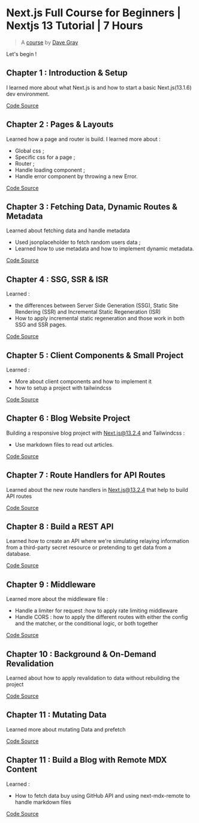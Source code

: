 # Next.js Full Course for Beginners | Nextjs 13 Tutorial | 7 Hours

> A [course](https://www.youtube.com/watch?v=843nec-IvW0) by [Dave Gray](https://linktr.ee/davegray)

Let's begin !

## Chapter 1 : Introduction & Setup

I learned more about what Next.js is and how to start a basic Next.js(13.1.6) dev environment.

[Code Source](https://github.com/scrum-sparrow/NextJsDaveGrayFullCourse/tree/dev/next01)

## Chapter 2 : Pages & Layouts

Learned how a page and router is build. I learned more about :

-   Global css ;
-   Specific css for a page ;
-   Router ;
-   Handle loading component ;
-   Handle error component by throwing a new Error.

[Code Source](https://github.com/scrum-sparrow/NextJsDaveGrayFullCourse/tree/dev/next02)

## Chapter 3 : Fetching Data, Dynamic Routes & Metadata

Learned about fetching data and handle metadata

-   Used jsonplaceholder to fetch random users data ;
-   Learned how to use metadata and how to implement dynamic metadata.

[Code Source](https://github.com/scrum-sparrow/NextJsDaveGrayFullCourse/tree/dev/next03)

## Chapter 4 : SSG, SSR & ISR

Learned :

-   the differences between Server Side Generation (SSG), Static Site Rendering (SSR) and Incremental Static Regeneration (ISR)
-   How to apply incremental static regeneration and those work in both SSG and SSR pages.

[Code Source](https://github.com/scrum-sparrow/NextJsDaveGrayFullCourse/tree/dev/next04)

## Chapter 5 : Client Components & Small Project

Learned :

-   More about client components and how to implement it
-   how to setup a project with tailwindcss

[Code Source](https://github.com/scrum-sparrow/NextJsDaveGrayFullCourse/tree/dev/next05)

## Chapter 6 : Blog Website Project

Building a responsive blog project with Next.js@13.2.4 and Tailwindcss :

-   Use markdown files to read out articles.

[Code Source](https://github.com/scrum-sparrow/NextJsDaveGrayFullCourse/tree/dev/next06)

## Chapter 7 : Route Handlers for API Routes

Learned about the new route handlers in Next.js@13.2.4 that help to build API routes

[Code Source](https://github.com/scrum-sparrow/NextJsDaveGrayFullCourse/tree/dev/next07)

## Chapter 8 : Build a REST API

Learned how to create an API where we're simulating relaying information from a third-party secret resource or pretending to get data from a database.

[Code Source](https://github.com/scrum-sparrow/NextJsDaveGrayFullCourse/tree/dev/next08)

## Chapter 9 : Middleware

Learned more about the middleware file : 
- Handle a limiter for request :how to apply rate limiting middleware
- Handle CORS : how to apply the different routes with either the config and the matcher, or the conditional logic, or both together

[Code Source](https://github.com/scrum-sparrow/NextJsDaveGrayFullCourse/tree/dev/next09)

## Chapter 10 : Background & On-Demand Revalidation

Learned about how to apply revalidation to data without rebuilding the project

[Code Source](https://github.com/scrum-sparrow/NextJsDaveGrayFullCourse/tree/dev/next10)

## Chapter 11 : Mutating Data

Learned more about mutating Data and prefetch

[Code Source](https://github.com/scrum-sparrow/NextJsDaveGrayFullCourse/tree/dev/next11)

## Chapter 11 : Build a Blog with Remote MDX Content

Learned :
- How to fetch data buy using GitHub API and using next-mdx-remote to handle markdown files

[Code Source](https://github.com/scrum-sparrow/NextJsDaveGrayFullCourse/tree/dev/next12)